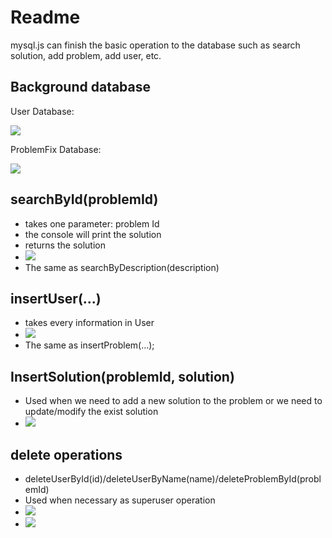 # Readme 

mysql.js can finish the basic operation to the database such as search solution, add problem, add user, etc.

## Background database

User Database:

![](https://i.imgsafe.org/76702c4d5b.png)

ProblemFix Database:

![](https://i.imgsafe.org/767021be22.png)



## searchById(problemId)

- takes one parameter: problem Id
- the console will print the solution
- returns the solution
- ![](https://i.imgsafe.org/767fca149c.png)
- The same as searchByDescription(description)



## insertUser(...)

- takes every information in User
- ![](https://i.imgsafe.org/768f72ac54.png)
- The same as insertProblem(…);

## InsertSolution(problemId, solution)

- Used when we need to add a new solution to the problem or we need to update/modify the exist solution
- ![](https://i.imgsafe.org/76abdaad79.png)



## delete operations

- deleteUserById(id)/deleteUserByName(name)/deleteProblemById(problemId)
- Used when necessary as superuser operation
- ![](https://i.imgsafe.org/76b54f14a5.png)
- ![](https://i.imgsafe.org/76b556e497.png)



